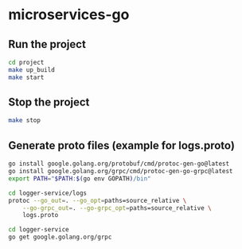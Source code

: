 # microservices-go

## Run the project

```bash
cd project
make up_build
make start
```

## Stop the project

```bash
make stop
```

## Generate proto files (example for logs.proto)

```bash
go install google.golang.org/protobuf/cmd/protoc-gen-go@latest
go install google.golang.org/grpc/cmd/protoc-gen-go-grpc@latest
export PATH="$PATH:$(go env GOPATH)/bin"

cd logger-service/logs
protoc --go_out=. --go_opt=paths=source_relative \
    --go-grpc_out=. --go-grpc_opt=paths=source_relative \
    logs.proto

cd logger-service
go get google.golang.org/grpc
```
